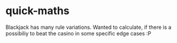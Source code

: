 # quick-maths

Blackjack has many rule variations.
Wanted to calculate, if there is a possibiliy to beat the casino in some specific edge cases :P

